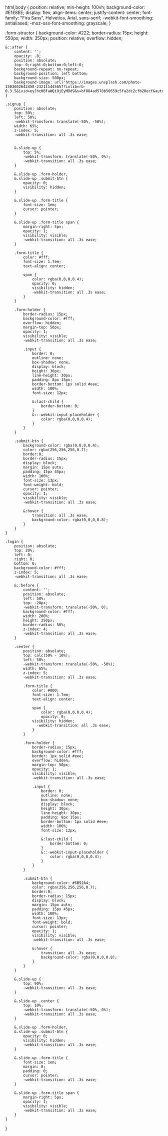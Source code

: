 html,body {
	position: relative;
	min-height: 100vh;
	background-color: #E1E8EE;
	display: flex;
	align-items: center;
	justify-content: center;
	font-family: "Fira Sans", Helvetica, Arial, sans-serif;
  -webkit-font-smoothing: antialiased;
  -moz-osx-font-smoothing: grayscale;
}

.form-structor {
	background-color: #222;
	border-radius: 15px;
	height: 550px;
	width: 350px;
	position: relative;
	overflow: hidden;
	
	&::after {
		content: '';
		opacity: .8;
		position: absolute;
		top: 0;right:0;bottom:0;left:0;
		background-repeat: no-repeat;
		background-position: left bottom;
		background-size: 500px;
		background-image: url('https://images.unsplash.com/photo-1503602642458-232111445657?ixlib=rb-0.3.5&ixid=eyJhcHBfaWQiOjEyMDd9&s=bf884ad570b50659c5fa2dc2cfb20ecf&auto=format&fit=crop&w=1000&q=100');
	}
	
	.signup {
		position: absolute;
		top: 50%;
		left: 50%;
		-webkit-transform: translate(-50%, -50%);
		width: 65%;
		z-index: 5;
		-webkit-transition: all .3s ease;
		
		
		&.slide-up {
			top: 5%;
			-webkit-transform: translate(-50%, 0%);
			-webkit-transition: all .3s ease;
		}
		
		&.slide-up .form-holder,
		&.slide-up .submit-btn {
			opacity: 0;
			visibility: hidden;
		}
		
		&.slide-up .form-title {
			font-size: 1em;
			cursor: pointer;
		}
		
		&.slide-up .form-title span {
			margin-right: 5px;
			opacity: 1;
			visibility: visible;
			-webkit-transition: all .3s ease;
		}
		
		.form-title {
			color: #fff;
			font-size: 1.7em;
			text-align: center;
			
			span {
				color: rgba(0,0,0,0.4);
				opacity: 0;
				visibility: hidden;
				-webkit-transition: all .3s ease;
			}
		}
		
		.form-holder {
			border-radius: 15px;
			background-color: #fff;
			overflow: hidden;
			margin-top: 50px;
			opacity: 1;
			visibility: visible;
			-webkit-transition: all .3s ease;
			
			.input {
				border: 0;
				outline: none;
				box-shadow: none;
				display: block;
				height: 30px;
				line-height: 30px;
				padding: 8px 15px;
				border-bottom: 1px solid #eee;
				width: 100%;
				font-size: 12px;
				
				&:last-child {
					border-bottom: 0;
				}
				&::-webkit-input-placeholder {
					color: rgba(0,0,0,0.4);
				}
			}
		}
		
		.submit-btn {
			background-color: rgba(0,0,0,0.4);
			color: rgba(256,256,256,0.7);
			border:0;
			border-radius: 15px;
			display: block;
			margin: 15px auto; 
			padding: 15px 45px;
			width: 100%;
			font-size: 13px;
			font-weight: bold;
			cursor: pointer;
			opacity: 1;
			visibility: visible;
			-webkit-transition: all .3s ease;
			
			&:hover {
				transition: all .3s ease;
				background-color: rgba(0,0,0,0.8);
			}
		}
	}
	
	.login {
		position: absolute;
		top: 20%;
		left: 0;
		right: 0;
		bottom: 0;
		background-color: #fff;
		z-index: 5;
		-webkit-transition: all .3s ease;
		
		&::before {
			content: '';
			position: absolute;
			left: 50%;
			top: -20px;
			-webkit-transform: translate(-50%, 0);
			background-color: #fff;
			width: 200%;
			height: 250px;
			border-radius: 50%;
			z-index: 4;
			-webkit-transition: all .3s ease;
		}
		
		.center {
			position: absolute;
			top: calc(50% - 10%);
			left: 50%;
			-webkit-transform: translate(-50%, -50%);
			width: 65%;
			z-index: 5;
			-webkit-transition: all .3s ease;
			
			.form-title {
				color: #000;
				font-size: 1.7em;
				text-align: center;

				span {
					color: rgba(0,0,0,0.4);
					opacity: 0;
			    visibility: hidden;
				  -webkit-transition: all .3s ease;
				}
			}

			.form-holder {
				border-radius: 15px;
				background-color: #fff;
				border: 1px solid #eee;
				overflow: hidden;
				margin-top: 50px;
				opacity: 1;
				visibility: visible;
				-webkit-transition: all .3s ease;

				.input {
					border: 0;
					outline: none;
					box-shadow: none;
					display: block;
					height: 30px;
					line-height: 30px;
					padding: 8px 15px;
					border-bottom: 1px solid #eee;
					width: 100%;
					font-size: 12px;

					&:last-child {
						border-bottom: 0;
					}
					&::-webkit-input-placeholder {
						color: rgba(0,0,0,0.4);
					}
				}
			}

			.submit-btn {
				background-color: #6B92A4;
				color: rgba(256,256,256,0.7);
				border:0;
				border-radius: 15px;
				display: block;
				margin: 15px auto; 
				padding: 15px 45px;
				width: 100%;
				font-size: 13px;
				font-weight: bold;
				cursor: pointer;
				opacity: 1;
				visibility: visible;
				-webkit-transition: all .3s ease;

				&:hover {
					transition: all .3s ease;
					background-color: rgba(0,0,0,0.8);
				}
			}
		}
		
		&.slide-up {
			top: 90%;
			-webkit-transition: all .3s ease;
		}
		
		&.slide-up .center {
			top: 10%;
			-webkit-transform: translate(-50%, 0%);
			-webkit-transition: all .3s ease;
		}
		
		&.slide-up .form-holder,
		&.slide-up .submit-btn {
			opacity: 0;
			visibility: hidden;
			-webkit-transition: all .3s ease;
		}
		
		&.slide-up .form-title {
			font-size: 1em;
			margin: 0;
			padding: 0;
			cursor: pointer;
			-webkit-transition: all .3s ease;
		}
		
		&.slide-up .form-title span {
			margin-right: 5px;
			opacity: 1;
			visibility: visible;
			-webkit-transition: all .3s ease;
		}
	}
}
